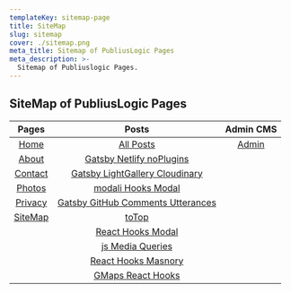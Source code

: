 ```yaml
---
templateKey: sitemap-page
title: SiteMap
slug: sitemap
cover: ./sitemap.png
meta_title: Sitemap of PubliusLogic Pages
meta_description: >-
  Sitemap of Publiuslogic Pages.
---
```


## SiteMap of PubliusLogic Pages

|  Pages | Posts  | Admin CMS  |
|:-:|:--------------------------:|:-:|
| [Home](https://publiuslogic.com/)  | [All Posts](https://publiuslogic.com/blog)  | [Admin](/admin/#/collections/pages)  |
| [About](https://publiuslogic.com/about)  | [Gatsby Netlify noPlugins](https://publiuslogic.com//blog/gatsby-netlify-no-plugins/)  |   |
| [Contact](https://publiuslogic.com/contact)  | [Gatsby LightGallery Cloudinary](https://publiuslogic.com//blog/gatsby-lightgallery-cloudinary/)  |   |
| [Photos](https://publiuslogic.com/photos) | [modali Hooks Modal](https://publiuslogic.com/blog/modali-hooks-modal/)  |   |
| [Privacy](https://publiuslogic.com/privacy) | [Gatsby GitHub Comments Utterances](https://publiuslogic.com/blog/gatsby-github-comments-utterances/)  |   |
| [SiteMap](https://publiuslogic.com/sitemap)  | [toTop](https://publiuslogic.com/blog/gatsby-react-scroll-toTop/)  |   |
|   | [React Hooks Modal](https://publiuslogic.com/blog/react-hooks-modal/)  |   |
|   | [js Media Queries](https://publiuslogic.com/blog/js-media-queries/)  |   |
|   | [React Hooks Masnory](https://publiuslogic.com/blog/react-hooks-masonry/)  |   |
|   | [GMaps React Hooks](https://publiuslogic.com/blog/google-maps+react-hooks)  |   |
